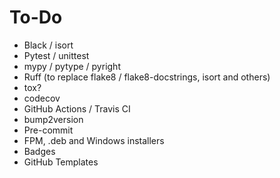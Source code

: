 # To-Do
- Black / isort
- Pytest / unittest
- mypy / pytype / pyright
- Ruff (to replace flake8 / flake8-docstrings, isort and others)
- tox?
- codecov
- GitHub Actions / Travis CI
- bump2version
- Pre-commit
- FPM, .deb and Windows installers
- Badges
- GitHub Templates
